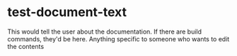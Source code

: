 # test-document-text
This would tell the user about the documentation. If there are build commands, they'd be here. Anything specific to someone who wants to edit the contents

